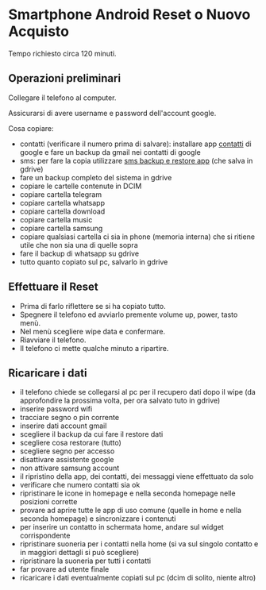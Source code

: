 # Smartphone Android Reset o Nuovo Acquisto

Tempo richiesto circa 120 minuti.

## Operazioni preliminari

Collegare il telefono al computer.

Assicurarsi di avere username e password dell'account google.

Cosa copiare:

* contatti (verificare il numero prima di salvare): installare app [contatti](https://play.google.com/store/apps/details?id=com.google.android.contacts&hl=it) di google e fare un backup da gmail nei contatti di google
* sms: per fare la copia utilizzare [sms backup e restore app](https://play.google.com/store/apps/details?id=com.riteshsahu.SMSBackupRestore&hl=it) (che salva in gdrive)
* fare un backup completo del sistema in gdrive
* copiare le cartelle contenute in DCIM 
* copiare cartella telegram 
* copiare cartella whatsapp 
* copiare cartella download 
* copiare cartella music 
* copiare cartella samsung 
* copiare qualsiasi cartella ci sia in phone (memoria interna) che si ritiene utile che non sia una di quelle sopra
* fare il backup di whatsapp su gdrive
* tutto quanto copiato sul pc, salvarlo in gdrive

## Effettuare il Reset

* Prima di farlo riflettere se si ha copiato tutto.
* Spegnere il telefono ed avviarlo premente volume up, power, tasto menù.
* Nel menù scegliere wipe data e confermare.
* Riavviare il telefono.
* Il telefono ci mette qualche minuto a ripartire.

## Ricaricare i dati

* il telefono chiede se collegarsi al pc per il recupero dati dopo il wipe (da approfondire la prossima volta, per ora salvato tuto in gdrive)
* inserire password wifi
* tracciare segno o pin corrente
* inserire dati account gmail
* scegliere il backup da cui fare il restore dati
* scegliere cosa restorare (tutto)
* scegliere segno per accesso
* disattivare assistente google
* non attivare samsung account
* il ripristino della app, dei contatti, dei messaggi viene effettuato da solo
* verificare che numero contatti sia ok
* ripristinare le icone in homepage e nella seconda homepage nelle posizioni corrette
* provare ad aprire tutte le app di uso comune (quelle in home e nella seconda homepage) e sincronizzare i contenuti
* per inserire un contatto in schermata home, andare sul widget corrispondente
* ripristinare suoneria per i contatti nella home (si va sul singolo contatto e in maggiori dettagli si può scegliere)
* ripristinare la suoneria per tutti i contatti 
* far provare ad utente finale
* ricaricare i dati eventualmente copiati sul pc (dcim di solito, niente altro)


